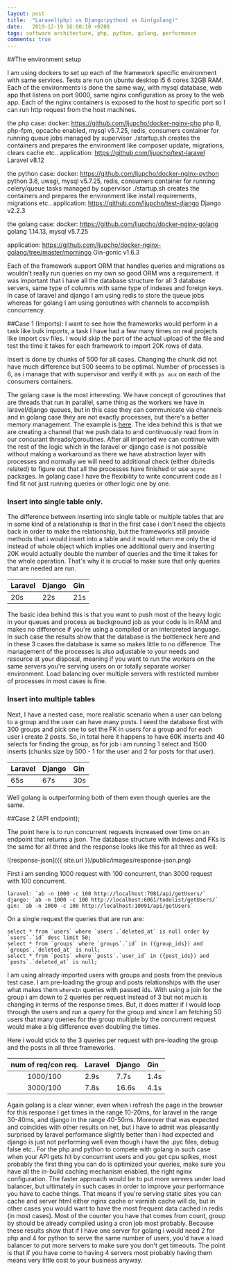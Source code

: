 ```yaml
---
layout: post
title:  "Laravel(php) vs Django(python) vs Gin(golang)"
date:   2019-12-19 16:08:10 +0200
tags: software architecture, php, python, golang, performance
comments: true
---	
```


##The environment setup

I am using dockers to set up each of the framework specific environment with same services. Tests are run on ubuntu desktop i5 6 cores 32GB RAM.
Each of the environments is done the same way, with mysql database, web app that listens on port 9000, same nginx configuration as proxy to the web app. Each of the nginx containers is exposed to the host to specific port so I can run http request from the host machines.

the php case:
docker: https://github.com/ljupcho/docker-nginx-php
	php 8, php-fpm, opcache enabled, mysql v5.7.25, redis, consumers container for running queue jobs managed by supervisor
	./startup.sh creates the containers and prepares the environment like composer update, migrations, clears cache etc..
application: https://github.com/ljupcho/test-laravel
	Laravel v8.12

the python case:
docker: https://github.com/ljupcho/docker-nginx-python
	python 3.6, uwsgi, mysql v5.7.25, redis, consumers container for running celery/queue tasks managed by supervisor
	./startup.sh creates the containers and prepares the environment like install requirements, migrations etc..
application: https://github.com/ljupcho/test-django
	Django v2.2.3

the golang case:
docker: https://github.com/ljupcho/docker-nginx-golang
	golang 1.14.13, mysql v5.7.25
	
application: https://github.com/ljupcho/docker-nginx-golang/tree/master/morningo
	Gin-gonic v1.6.3

Each of the framework support ORM that handles queries and migrations as wouldn’t really run queries on my own so good ORM was a requirement. it was important that i have all the database structure for all 3 database servers, same type of columns with same type of indexes and foreign keys. In case of laravel and django I am using redis to store the queue jobs whereas for golang I am using goroutines with channels to accomplish concurrency. 

##Case 1 (Imports):
I want to see how the frameworks would perform in a task like bulk imports, a task I have had a few many times on real projects like import csv files. I would skip the part of the actual upload of the file and test the time it takes for each framework to import 20K rows of data.

Insert is done by chunks of 500 for all cases. Changing the chunk did not have much difference but 500 seems to be optimal. Number of processes is 6, as i manage that with supervisor and verify it with `ps aux` on each of the consumers containers.

The golang case is the most interesting. We have concept of goroutines that are threads that run in parallel, same thing as the workers we have in laravel/django queues, but in this case they can communicate via channels and in golang case they are not exactly processes, but there's a better memory management. The example is [here](https://github.com/ljupcho/docker-nginx-golang/blob/master/morningo/controllers/MainController.go#L194). The idea behind this is that we are creating a channel that we push data to and continuously read from in our concurant threads/goroutines. After all imported we can continue with the rest of the logic which in the laravel or django case is not possible without making a workaround as there we have abstraction layer with processes and normally we will need to additional check (either db/redis related) to figure out that all the processes have finished or use `async` packages. In golang case I have the flexibility to write concurrent code as I find fit not just running queries or other logic one by one.

### Insert into single table only.
The difference between inserting into single table or multiple tables that are in some kind of a relationship is that in the first case i don't need the objects back in order to make the relationship, but the frameworks still provide methods that i would insert into a table and it would return me only the id instead of whole object which implies one additional query and inserting 20K would actually double the number of queries and the time it takes for the whole operation. That's why it is crucial to make sure that only queries that are needed are run.

| Laravel | Django | Gin
| :--- | :--- | :---
| 20s | 22s | 21s

The basic idea behind this is that you want to push most of the heavy logic in your queues and process as background job as your code is in RAM and makes no difference if you're using a compiled or an interpreted language. In such case the results show that the database is the bottleneck here and in these 3 cases the database is same so makes little to no difference. The management of the processes is also adjustable to your needs and resource at your disposal, meaning if you want to run the workers on the same servers you're serving users on or totally separate worker environment. Load balancing over multiple servers with restricted number of processes in most cases is fine.

### Insert into multiple tables
Next, I have a nested case, more realistic scenario when a user can belong to a group and the user can have many posts. I seed the database first with 300 groups and pick one to set the FK in users for a group and for each user i create 2 posts. So, in total here it happens to have 60K inserts and 40 selects for finding the group, as for job i am running 1 select and 1500 inserts (chunks size by 500 - 1 for the user and 2 for posts for that user).

| Laravel | Django | Gin
| :--- | :--- | :---
| 65s | 67s | 30s

Well golang is outperforming both of them even though queries are the same.


##Case 2 (API endpoint);

The point here is to run concurrent requests increased over time on an endpoint that returns a json. The database structure with indexes and FKs is the same for all three and the response looks like this for all three as well:

![response-json]({{ site.url }}/public/images/response-json.png)

First i am sending 1000 request with 100 concurrent, than 3000 request with 100 concurrent.
```
laravel: `ab -n 1000 -c 100 http://localhost:7081/api/getUsers/`
django: `ab -n 1000 -c 100 http://localhost:6061/todolist/getUsers/`
gin: `ab -n 1000 -c 100 http://localhost:10091/api/getUsers`
```

On a single request the queries that are run are:
```
select * from `users` where `users`.`deleted_at` is null order by `users`.`id` desc limit 50;
select * from `groups` where `groups`.`id` in ({group_ids}) and `groups`.`deleted_at` is null;
select * from `posts` where `posts`.`user_id` in ({post_ids}) and `posts`.`deleted_at` is null;
```
I am using already imported users with groups and posts from the previous test case. I am pre-loading the group and posts relationships with the user what makes them `whereIn` queries with passed ids. With using a join for the group i am down to 2 queries per request instead of 3 but not much is changing in terms of the response times. But, it does matter if I would loop through the users and run a query for the group and since I am fetching 50 users that many queries for the group multiple by the concurrent request would make a big difference even doubling the times.

Here i would stick to the 3 queries per request with pre-loading the group and the posts in all three frameworks.

|num of req/con req.  | Laravel | Django | Gin
|:---:		      | :--- | :--- | :---
|1000/100	      | 2.9s | 7.7s | 1.4s
|3000/100	      | 7.8s | 16.6s | 4.1s

Again golang is a clear winner, even when i refresh the page in the browser for this response I get times in the range 10-20ms, for laravel in the range 30-40ms, and django in the range 40-50ms.
Moreover that was expected and coincides with other results on net, but i have to admit was pleasantly surprised by laravel performance slightly better than i had expected and django is just not performing well even though i have the .pyc files, debug false etc..
For the php and python to compete with golang in such case when your API gets hit by concurrent users and you get cpu spikes, most probably the first thing you can do is optimized your queries, make sure you have all the in-build caching mechanism enabled, the right nginx configuration. The faster approach would be to put more servers under load balancer, but ultimately in such cases in order to improve your performance you have to cache things. That means if you're serving static sites you can cache and server html either nginx cache or varnish cache will do, but in other cases you would want to have the most frequent data cached in redis (in most cases). Most of the counter you have that comes from count, group by should be already compiled using a cron job most probably. 
Because these results show that if I have one server for golang i would need 2 for php and 4 for python to serve the same number of users, you'd have a load balancer to put more servers to make sure you don't get timeouts. The point is that if you have come to having 4 servers most probably having them means very little cost to your business anyway.









